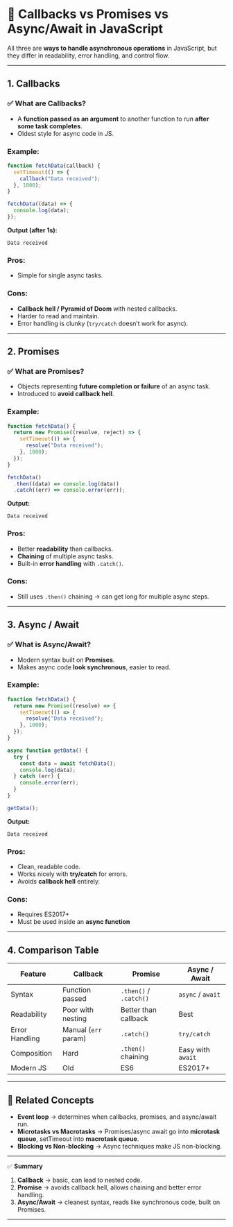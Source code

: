 # 🔹 Callbacks vs Promises vs Async/Await in JavaScript

All three are **ways to handle asynchronous operations** in JavaScript, but they differ in readability, error handling, and control flow.

---

## 1. **Callbacks**

### ✅ What are Callbacks?

* A **function passed as an argument** to another function to run **after some task completes**.
* Oldest style for async code in JS.

### Example:

```js
function fetchData(callback) {
  setTimeout(() => {
    callback("Data received");
  }, 1000);
}

fetchData((data) => {
  console.log(data);
});
```

**Output (after 1s):**

```
Data received
```

### Pros:

* Simple for single async tasks.

### Cons:

* **Callback hell / Pyramid of Doom** with nested callbacks.
* Harder to read and maintain.
* Error handling is clunky (`try/catch` doesn’t work for async).

---

## 2. **Promises**

### ✅ What are Promises?

* Objects representing **future completion or failure** of an async task.
* Introduced to **avoid callback hell**.

### Example:

```js
function fetchData() {
  return new Promise((resolve, reject) => {
    setTimeout(() => {
      resolve("Data received");
    }, 1000);
  });
}

fetchData()
  .then((data) => console.log(data))
  .catch((err) => console.error(err));
```

**Output:**

```
Data received
```

### Pros:

* Better **readability** than callbacks.
* **Chaining** of multiple async tasks.
* Built-in **error handling** with `.catch()`.

### Cons:

* Still uses `.then()` chaining → can get long for multiple async steps.

---

## 3. **Async / Await**

### ✅ What is Async/Await?

* Modern syntax built on **Promises**.
* Makes async code **look synchronous**, easier to read.

### Example:

```js
function fetchData() {
  return new Promise((resolve) => {
    setTimeout(() => {
      resolve("Data received");
    }, 1000);
  });
}

async function getData() {
  try {
    const data = await fetchData();
    console.log(data);
  } catch (err) {
    console.error(err);
  }
}

getData();
```

**Output:**

```
Data received
```

### Pros:

* Clean, readable code.
* Works nicely with **try/catch** for errors.
* Avoids **callback hell** entirely.

### Cons:

* Requires ES2017+
* Must be used inside an **async function**

---

## 4. **Comparison Table**

| Feature        | Callback             | Promise                | Async / Await     |
| -------------- | -------------------- | ---------------------- | ----------------- |
| Syntax         | Function passed      | `.then()` / `.catch()` | `async` / `await` |
| Readability    | Poor with nesting    | Better than callback   | Best              |
| Error Handling | Manual (`err` param) | `.catch()`             | `try/catch`       |
| Composition    | Hard                 | `.then()` chaining     | Easy with `await` |
| Modern JS      | Old                  | ES6                    | ES2017+           |

---

## 🔗 Related Concepts

* **Event loop** → determines when callbacks, promises, and async/await run.
* **Microtasks vs Macrotasks** → Promises/async await go into **microtask queue**, setTimeout into **macrotask queue**.
* **Blocking vs Non-blocking** → Async techniques make JS non-blocking.

---

✅ **Summary**

1. **Callback** → basic, can lead to nested code.
2. **Promise** → avoids callback hell, allows chaining and better error handling.
3. **Async/Await** → cleanest syntax, reads like synchronous code, built on Promises.

---